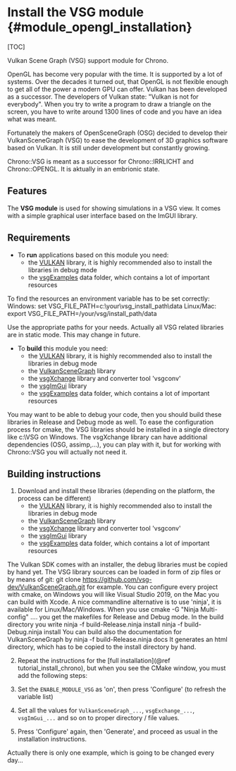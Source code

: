 Install the VSG module {#module_opengl_installation}
==========================

[TOC]

Vulkan Scene Graph (VSG) support module for Chrono. 

OpenGL has become very popular with the time. It is supported by a lot of systems. Over the decades it turned out, 
that OpenGL is not flexible enough to get all of the power a modern GPU can offer. Vulkan has been developed as a
successor. The developers of Vulkan state: "Vulkan is not for everybody". When you try to write a program to draw
a triangle on the screen, you have to write around 1300 lines of code and you have an idea what was meant.

Fortunately the makers of OpenSceneGraph (OSG) decided to develop their VulkanSceneGraph (VSG) to ease the development
of 3D graphics software based on Vulkan. It is still under development but constantly growing.

Chrono::VSG is meant as a successor for Chrono::IRRLICHT and Chrono::OPENGL. It is aktually in an embrionic state.


## Features

The **VSG module** is used for showing simulations in a VSG view. It comes with a simple graphical user interface based
on the ImGUI library.


## Requirements

- To **run** applications based on this module you need:
    - the [VULKAN](https://vulkan.lunarg.com) library, it is highly recommended also to install the libraries in debug mode
    - the [vsgExamples](https://github.com/vsg-dev/vsgExamples.git) data folder, which contains a lot of important resources

To find the resources an environment variable has to be set correctly:
Windows:    set VSG_FILE_PATH=c:\your\vsg_install_path\data
Linux/Mac:  export VSG_FILE_PATH=/your/vsg/install_path/data

Use the appropriate paths for your needs. Actually all VSG related libraries are in static mode. This may change in future.

- To **build** this module you need:
    - the [VULKAN](https://vulkan.lunarg.com) library, it is highly recommended also to install the libraries in debug mode
    - the [VulkanSceneGraph](https://github.com/vsg-dev/VulkanSceneGraph.git) library
    - the [vsgXchange](https://github.com/vsg-dev/vsgXchange.git) library and converter tool 'vsgconv'
    - the [vsgImGui](https://github.com/vsg-dev/vsgImGui.git) library
    - the [vsgExamples](https://github.com/vsg-dev/vsgExamples.git) data folder, which contains a lot of important resources

You may want to be able to debug your code, then you should build these libraries in Release and Debug mode as well. To ease 
the configuration process for cmake, the VSG libraries should be installed in a single directory like c:\VSG on Windows.
The vsgXchange library can have additional dependencies (OSG, assimp,...), you can play with it, but for working with
Chrono::VSG you will actually not need it.


## Building instructions
  
1. Download and install these libraries (depending on the platform, the process can be different)
    - the [VULKAN](https://vulkan.lunarg.com) library, it is highly recommended also to install the libraries in debug mode
    - the [VulkanSceneGraph](https://github.com/vsg-dev/VulkanSceneGraph.git) library
    - the [vsgXchange](https://github.com/vsg-dev/vsgXchange.git) library and converter tool 'vsgconv'
    - the [vsgImGui](https://github.com/vsg-dev/vsgImGui.git) library
    - the [vsgExamples](https://github.com/vsg-dev/vsgExamples.git) data folder, which contains a lot of important resources

The Vulkan SDK comes with an installer, the debug libraries must be copied by hand yet.
The VSG library sources can be loaded in form of zip files or by means of git:
    git clone https://github.com/vsg-dev/VulkanSceneGraph.git
for example.
You can configure every project with cmake, on Windows you will like Visual Studio 2019, on the Mac you can build with Xcode.
A nice commandline alternative is to use 'ninja', it is available for Linux/Mac/Windows. When you use
  cmake -G "Ninja Multi-config" ....
you get the makefiles for Release and Debug mode. In the build directory you write
  ninja -f build-Release.ninja install
  ninja -f build-Debug.ninja install
You can build also the documentation for VulkanSceneGraph by
  ninja -f build-Release.ninja docs
It generates an html directory, which has to be copied to the install directory by hand.


2. Repeat the instructions for the [full installation](@ref tutorial_install_chrono), but when you see 
   the CMake window, you must add the following steps:
   
3. Set the `ENABLE_MODULE_VSG` as 'on', then press 'Configure' (to refresh the variable list) 
 
4. Set all the values for `VulkanSceneGraph_...`, `vsgExchange_...`, `vsgImGui_...` and so on to proper directory / file values.
	 
5. Press 'Configure' again, then 'Generate', and proceed as usual in the installation instructions.

<div class="ce-info">
Actually there is only one example, which is going to be changed every day...
</div>

